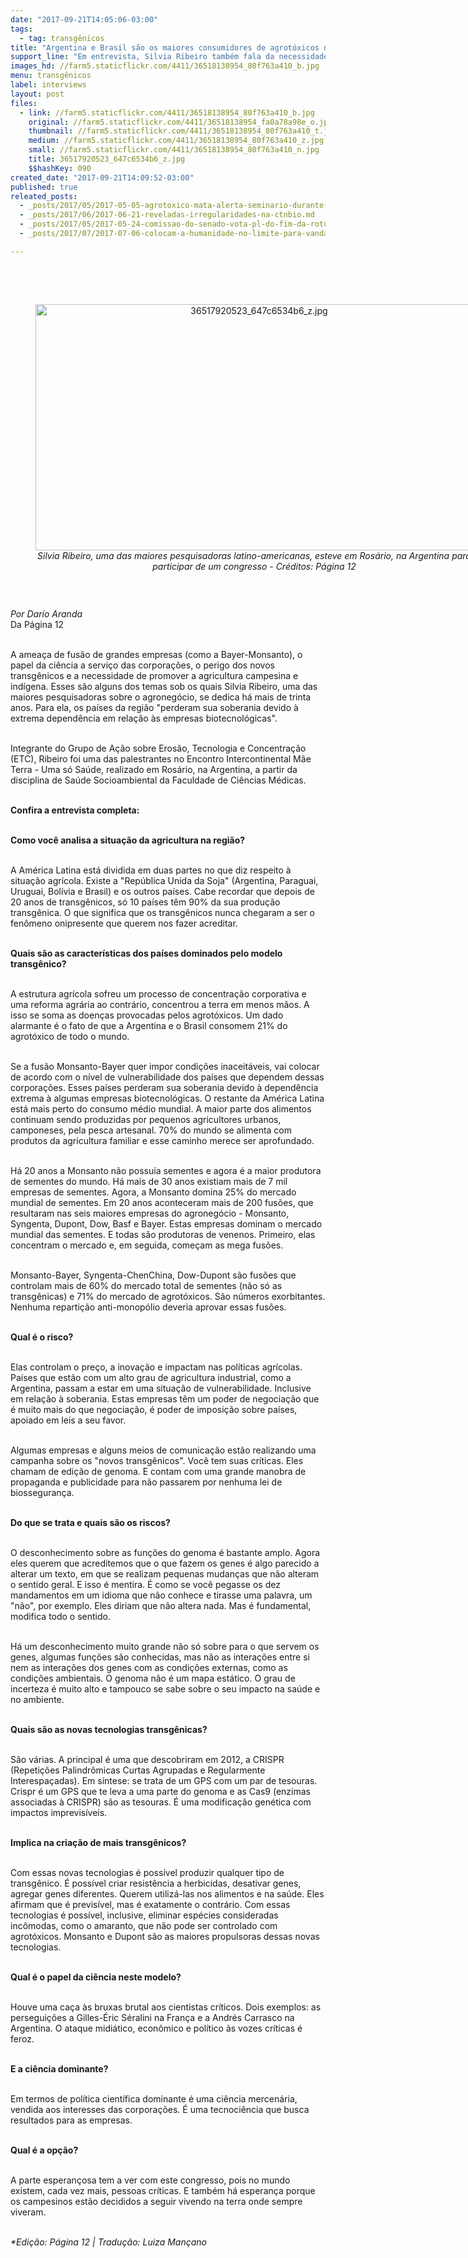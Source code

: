 ```yaml
---
date: "2017-09-21T14:05:06-03:00"
tags:
  - tag: transgênicos
title: "Argentina e Brasil são os maiores consumidores de agrotóxicos na AL, diz pesquisadora"
support_line: "Em entrevista, Silvia Ribeiro também fala da necessidade de promover a agricultura campesina e indígena"
images_hd: //farm5.staticflickr.com/4411/36518138954_80f763a410_b.jpg
menu: transgênicos
label: interviews
layout: post
files:
  - link: //farm5.staticflickr.com/4411/36518138954_80f763a410_b.jpg
    original: //farm5.staticflickr.com/4411/36518138954_fa0a78a98e_o.jpg
    thumbnail: //farm5.staticflickr.com/4411/36518138954_80f763a410_t.jpg
    medium: //farm5.staticflickr.com/4411/36518138954_80f763a410_z.jpg
    small: //farm5.staticflickr.com/4411/36518138954_80f763a410_n.jpg
    title: 36517920523_647c6534b6_z.jpg
    $$hashKey: 090
created_date: "2017-09-21T14:09:52-03:00"
published: true
releated_posts:
  - _posts/2017/05/2017-05-05-agrotoxico-mata-alerta-seminario-durante-a-2a-feira-nacional-da-reforma-agraria.md
  - _posts/2017/06/2017-06-21-reveladas-irregularidades-na-ctnbio.md
  - _posts/2017/05/2017-05-24-comissao-do-senado-vota-pl-do-fim-da-rotulagem-dos-transgenicos.md
  - _posts/2017/07/2017-07-06-colocam-a-humanidade-no-limite-para-vandana-shiva-monsanto-e-culpada-de-ecocidio.md

---
```

<p><br />
&nbsp;</p>

<div style="text-align:center">
<figure class="image" style="display:inline-block"><img alt="36517920523_647c6534b6_z.jpg" height="394" src="//farm5.staticflickr.com/4411/36518138954_80f763a410_b.jpg" width="700" />
<figcaption><em>Silvia Ribeiro, uma das maiores pesquisadoras latino-americanas, esteve em Ros&aacute;rio, na Argentina para participar de um congresso - Cr&eacute;ditos: P&aacute;gina 12</em></figcaption>
</figure>
</div>

<p>&nbsp;</p>

<p><em>Por Dar&iacute;o Aranda</em><br />
Da P&aacute;gina 12</p>

<p><br />
A amea&ccedil;a de fus&atilde;o de grandes empresas (como a Bayer-Monsanto), o papel da ci&ecirc;ncia a servi&ccedil;o das corpora&ccedil;&otilde;es, o perigo dos novos transg&ecirc;nicos e a necessidade de promover a agricultura campesina e ind&iacute;gena. Esses s&atilde;o alguns dos temas sob os quais Silvia Ribeiro, uma das maiores pesquisadoras sobre o agroneg&oacute;cio, se dedica h&aacute; mais de trinta anos. Para ela, os pa&iacute;ses da regi&atilde;o &quot;perderam sua soberania devido &agrave; extrema depend&ecirc;ncia em rela&ccedil;&atilde;o &agrave;s empresas biotecnol&oacute;gicas&quot;.</p>

<p><br />
Integrante do Grupo de A&ccedil;&atilde;o sobre Eros&atilde;o, Tecnologia e Concentra&ccedil;&atilde;o (ETC), Ribeiro foi uma das palestrantes no Encontro Intercontinental M&atilde;e Terra - Uma s&oacute; Sa&uacute;de, realizado em Ros&aacute;rio, na Argentina, a partir da disciplina de Sa&uacute;de Socioambiental da Faculdade de Ci&ecirc;ncias M&eacute;dicas.</p>

<p><br />
<strong>Confira a entrevista completa:</strong></p>

<p><br />
<strong>Como voc&ecirc; analisa a situa&ccedil;&atilde;o da agricultura na regi&atilde;o?</strong></p>

<p><br />
A Am&eacute;rica Latina est&aacute; dividida em duas partes no que diz respeito &agrave; situa&ccedil;&atilde;o agr&iacute;cola. Existe a &quot;Rep&uacute;blica Unida da Soja&quot; (Argentina, Paraguai, Uruguai, Bol&iacute;via e Brasil) e os outros pa&iacute;ses. Cabe recordar que depois de 20 anos de transg&ecirc;nicos, s&oacute; 10 pa&iacute;ses t&ecirc;m 90% da sua produ&ccedil;&atilde;o transg&ecirc;nica. O que significa que os transg&ecirc;nicos nunca chegaram a ser o fen&ocirc;meno onipresente que querem nos fazer acreditar.</p>

<p><br />
<strong>Quais s&atilde;o as caracter&iacute;sticas dos pa&iacute;ses dominados pelo modelo transg&ecirc;nico?</strong></p>

<p><br />
A estrutura agr&iacute;cola sofreu um processo de concentra&ccedil;&atilde;o corporativa e uma reforma agr&aacute;ria ao contr&aacute;rio, concentrou a terra em menos m&atilde;os. A isso se soma as doen&ccedil;as provocadas pelos agrot&oacute;xicos. Um dado alarmante &eacute; o fato de que a Argentina e o Brasil consomem 21% do agrot&oacute;xico de todo o mundo.</p>

<p><br />
Se a fus&atilde;o Monsanto-Bayer quer impor condi&ccedil;&otilde;es inaceit&aacute;veis, vai colocar de acordo com o n&iacute;vel de vulnerabilidade dos pa&iacute;ses que dependem dessas corpora&ccedil;&otilde;es. Esses pa&iacute;ses perderam sua soberania devido &agrave; depend&ecirc;ncia extrema &agrave; algumas empresas biotecnol&oacute;gicas. O restante da Am&eacute;rica Latina est&aacute; mais perto do consumo m&eacute;dio mundial. A maior parte dos alimentos continuam sendo produzidas por pequenos agricultores urbanos, camponeses, pela pesca artesanal. 70% do mundo se alimenta com produtos da agricultura familiar e esse caminho merece ser aprofundado.</p>

<p><br />
H&aacute; 20 anos a Monsanto n&atilde;o possu&iacute;a sementes e agora &eacute; a maior produtora de sementes do mundo. H&aacute; mais de 30 anos existiam mais de 7 mil empresas de sementes. Agora, a Monsanto domina 25% do mercado mundial de sementes. Em 20 anos aconteceram mais de 200 fus&otilde;es, que resultaram nas seis maiores empresas do agroneg&oacute;cio - Monsanto, Syngenta, Dupont, Dow, Basf e Bayer. Estas empresas dominam o mercado mundial das sementes. E todas s&atilde;o produtoras de venenos. Primeiro, elas concentram o mercado e, em seguida, come&ccedil;am as mega fus&otilde;es.</p>

<p><br />
Monsanto-Bayer, Syngenta-ChenChina, Dow-Dupont s&atilde;o fus&otilde;es que controlam mais de 60% do mercado total de sementes (n&atilde;o s&oacute; as transg&ecirc;nicas) e 71% do mercado de agrot&oacute;xicos. S&atilde;o n&uacute;meros exorbitantes. Nenhuma reparti&ccedil;&atilde;o anti-monop&oacute;lio deveria aprovar essas fus&otilde;es.</p>

<p><br />
<strong>Qual &eacute; o risco?</strong></p>

<p><br />
Elas controlam o pre&ccedil;o, a inova&ccedil;&atilde;o e impactam nas pol&iacute;ticas agr&iacute;colas. Pa&iacute;ses que est&atilde;o com um alto grau de agricultura industrial, como a Argentina, passam a estar em uma situa&ccedil;&atilde;o de vulnerabilidade. Inclusive em rela&ccedil;&atilde;o &agrave; soberania. Estas empresas t&ecirc;m um poder de negocia&ccedil;&atilde;o que &eacute; muito mais do que negocia&ccedil;&atilde;o, &eacute; poder de imposi&ccedil;&atilde;o sobre pa&iacute;ses, apoiado em leis a seu favor.</p>

<p><br />
Algumas empresas e alguns meios de comunica&ccedil;&atilde;o est&atilde;o realizando uma campanha sobre os &quot;novos transg&ecirc;nicos&quot;. Voc&ecirc; tem suas cr&iacute;ticas. Eles chamam de edi&ccedil;&atilde;o de genoma. E contam com uma grande manobra de propaganda e publicidade para n&atilde;o passarem por nenhuma lei de biosseguran&ccedil;a.</p>

<p><br />
<strong>Do que se trata e quais s&atilde;o os riscos?</strong></p>

<p><br />
O desconhecimento sobre as fun&ccedil;&otilde;es do genoma &eacute; bastante amplo. Agora eles querem que acreditemos que o que fazem os genes &eacute; algo parecido a alterar um texto, em que se realizam pequenas mudan&ccedil;as que n&atilde;o alteram o sentido geral. E isso &eacute; mentira. &Eacute; como se voc&ecirc; pegasse os dez mandamentos em um idioma que n&atilde;o conhece e tirasse uma palavra, um &quot;n&atilde;o&quot;, por exemplo. Eles diriam que n&atilde;o altera nada. Mas &eacute; fundamental, modifica todo o sentido.</p>

<p><br />
H&aacute; um desconhecimento muito grande n&atilde;o s&oacute; sobre para o que servem os genes, algumas fun&ccedil;&otilde;es s&atilde;o conhecidas, mas n&atilde;o as intera&ccedil;&otilde;es entre si nem as intera&ccedil;&otilde;es dos genes com as condi&ccedil;&otilde;es externas, como as condi&ccedil;&otilde;es ambientais. O genoma n&atilde;o &eacute; um mapa est&aacute;tico. O grau de incerteza &eacute; muito alto e tampouco se sabe sobre o seu impacto na sa&uacute;de e no ambiente.</p>

<p><br />
<strong>Quais s&atilde;o as novas tecnologias transg&ecirc;nicas?</strong></p>

<p><br />
S&atilde;o v&aacute;rias. A principal &eacute; uma que descobriram em 2012, a CRISPR (Repeti&ccedil;&otilde;es Palindr&ocirc;micas Curtas Agrupadas e Regularmente Interespa&ccedil;adas). Em s&iacute;ntese: se trata de um GPS com um par de tesouras. Crispr &eacute; um GPS que te leva a uma parte do genoma e as Cas9 (enzimas associadas &agrave; CRISPR) s&atilde;o as tesouras. &Eacute; uma modifica&ccedil;&atilde;o gen&eacute;tica com impactos imprevis&iacute;veis.</p>

<p><br />
<strong>Implica na cria&ccedil;&atilde;o de mais transg&ecirc;nicos?</strong></p>

<p><br />
Com essas novas tecnologias &eacute; poss&iacute;vel produzir qualquer tipo de transg&ecirc;nico. &Eacute; poss&iacute;vel criar resist&ecirc;ncia a herbicidas, desativar genes, agregar genes diferentes. Querem utiliz&aacute;-las nos alimentos e na sa&uacute;de. Eles afirmam que &eacute; previs&iacute;vel, mas &eacute; exatamente o contr&aacute;rio. Com essas tecnologias &eacute; poss&iacute;vel, inclusive, eliminar esp&eacute;cies consideradas inc&ocirc;modas, como o amaranto, que n&atilde;o pode ser controlado com agrot&oacute;xicos. Monsanto e Dupont s&atilde;o as maiores propulsoras dessas novas tecnologias.</p>

<p><br />
<strong>Qual &eacute; o papel da ci&ecirc;ncia neste modelo?</strong></p>

<p><br />
Houve uma ca&ccedil;a &agrave;s bruxas brutal aos cientistas cr&iacute;ticos. Dois exemplos: as persegui&ccedil;&otilde;es a Gilles-&Eacute;ric S&eacute;ralini na Fran&ccedil;a e a Andr&eacute;s Carrasco na Argentina. O ataque midi&aacute;tico, econ&ocirc;mico e pol&iacute;tico &agrave;s vozes cr&iacute;ticas &eacute; feroz.</p>

<p><br />
<strong>E a ci&ecirc;ncia dominante?</strong></p>

<p><br />
Em termos de pol&iacute;tica cient&iacute;fica dominante &eacute; uma ci&ecirc;ncia mercen&aacute;ria, vendida aos interesses das corpora&ccedil;&otilde;es. &Eacute; uma tecnoci&ecirc;ncia que busca resultados para as empresas.</p>

<p><br />
<strong>Qual &eacute; a op&ccedil;&atilde;o?</strong></p>

<p><br />
A parte esperan&ccedil;osa tem a ver com este congresso, pois no mundo existem, cada vez mais, pessoas cr&iacute;ticas. E tamb&eacute;m h&aacute; esperan&ccedil;a porque os campesinos est&atilde;o decididos a seguir vivendo na terra onde sempre viveram.</p>

<p><br />
<em>*Edi&ccedil;&atilde;o: P&aacute;gina 12 | Tradu&ccedil;&atilde;o: Luiza Man&ccedil;ano</em></p>
